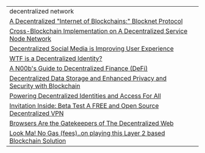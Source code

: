 
<table>
  <tr>
   <td>decentralized network
   </td>
   <td>
   </td>
  </tr>
  <tr>
   <td><a href="https://hackernoon.com/internet-of-blockchains-ss653xgl">A Decentralized "Internet of Blockchains:" Blocknet Protocol</a>
   </td>
   <td>
   </td>
  </tr>
  <tr>
   <td><a href="https://hackernoon.com/cross-blockchain-implementation-on-a-decentralized-service-node-network-8zbp372g">Cross-Blockchain Implementation on A Decentralized Service Node Network</a>
   </td>
   <td>
   </td>
  </tr>
  <tr>
   <td><a href="https://hackernoon.com/decentralized-social-media-is-improving-user-experience-rfak36uo">Decentralized Social Media is Improving User Experience</a>
   </td>
   <td>
   </td>
  </tr>
  <tr>
   <td><a href="https://hackernoon.com/wtf-is-a-decentralized-identity-272b3xwg">WTF is a Decentralized Identity?</a>
   </td>
   <td>
   </td>
  </tr>
  <tr>
   <td><a href="https://hackernoon.com/a-n00bs-guide-to-decentralized-finance-defi-sa2a3xsw">A N00b's Guide to Decentralized Finance (DeFi)</a>
   </td>
   <td>
   </td>
  </tr>
  <tr>
   <td><a href="https://hackernoon.com/decentralized-data-storage-and-enhanced-privacy-and-security-with-blockchain-g1i3x5l">Decentralized Data Storage and Enhanced Privacy and Security with Blockchain</a>
   </td>
   <td>
   </td>
  </tr>
  <tr>
   <td><a href="https://hackernoon.com/powering-decentralized-identities-and-access-for-all-ofq3xf4">Powering Decentralized Identities and Access For All</a>
   </td>
   <td>
   </td>
  </tr>
  <tr>
   <td><a href="https://hackernoon.com/invitation-inside-beta-test-a-free-and-open-source-decentralized-vpn-cp6i32hz">Invitation Inside: Beta Test A FREE and Open Source Decentralized VPN</a>
   </td>
   <td>
   </td>
  </tr>
  <tr>
   <td><a href="https://hackernoon.com/browsers-are-the-gatekeepers-of-the-decentralized-web-i7543y1z">Browsers Are the Gatekeepers of The Decentralized Web</a>
   </td>
   <td>
   </td>
  </tr>
  <tr>
   <td><a href="https://hackernoon.com/can-loom-solve-the-problems-of-its-predecessors-m93e33dw">Look Ma! No Gas (fees)..on playing this Layer 2 based Blockchain Solution</a>
   </td>
   <td>
   </td>
  </tr>
</table>
